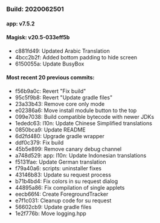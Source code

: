 ### Build: 2020062501
#### app: v7.5.2
#### Magisk: v20.5-033eff5b

- c881fd49: Updated Arabic Translation
- 4bcc2b2f: Added bottom padding to hide screen
- 6150055a: Update BusyBox

#### Most recent 20 previous commits:

- f56b9a0c: Revert "Fix build"
- 95c5f9b8: Revert "Update gradle files"
- 23a33b43: Remove core only mode
- e02386a6: Move install module button to the top
- 099e7038: Build compatible bytecode with newer JDKs
- 1ededc63: l10n: Update Chinese Simplified translations
- 0850bca9: Update README
- 6d2fd480: Upgrade gradle wrapper
- ddf0c379: Fix build
- 45b5e899: Remove canary debug channel
- a748d529: app: l10n: Update Indonesian translations
- f5131fae: Update German translation
- f79a40a6: scripts: uninstaller fixes
- 43146b83: Update su request process
- b71b4bd4: Fix colors in su request dialog
- 44895a86: Fix compilation of single applets
- eecb66f4: Create ForegroundTracker
- e7f1c031: Cleanup code for su request
- 56602cb9: Update gradle files
- 1e2f776b: Move logging.hpp
